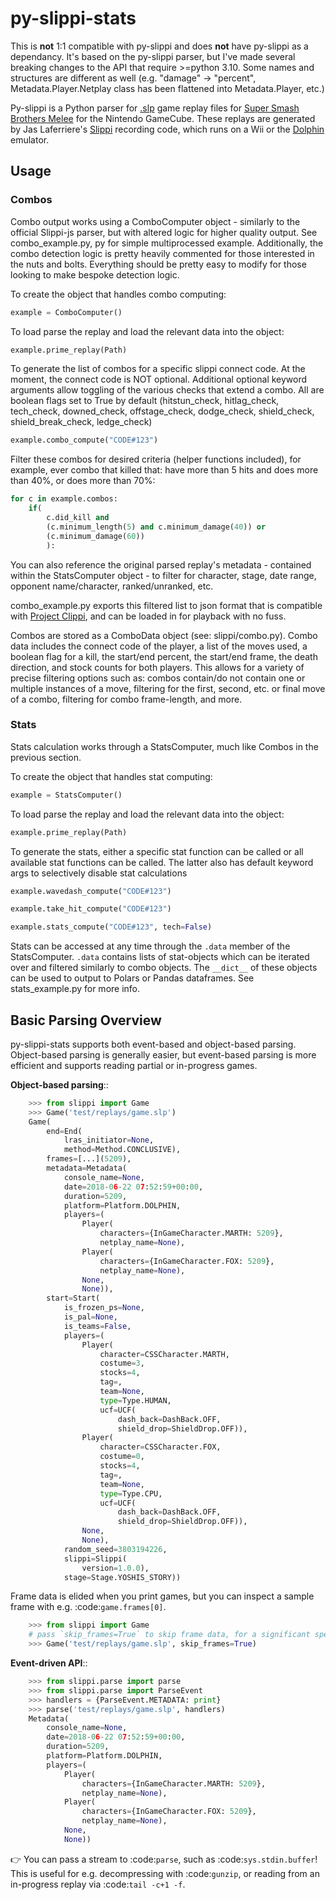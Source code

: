 # py-slippi-stats


This is **not** 1:1 compatible with py-slippi and does **not** have py-slippi as a dependancy. It's based on the py-slippi parser, but I've made several breaking changes to the API that require >=python 3.10. Some names and structures are different as well (e.g. "damage" -> "percent", Metadata.Player.Netplay class has been flattened into Metadata.Player, etc.)

Py-slippi is a Python parser for [.slp](https://github.com/project-slippi/slippi-wiki/blob/master/SPEC.md) game replay files for [Super Smash Brothers Melee](https://en.wikipedia.org/wiki/Super_Smash_Bros._Melee) for the Nintendo GameCube. These replays are generated by Jas Laferriere's [Slippi](https://github.com/JLaferri/project-slippi) recording code, which runs on a Wii or the [Dolphin](https://dolphin-emu.org/) emulator.

## Usage


### Combos

Combo output works using a ComboComputer object - similarly to the official Slippi-js parser, but with altered logic for higher quality output. See combo_example.py, py for simple multiprocessed example. Additionally, the combo detection logic is pretty heavily commented for those interested in the nuts and bolts. Everything should be pretty easy to modify for those looking to make bespoke detection logic.

To create the object that handles combo computing:

```python
example = ComboComputer()
```

To load parse the replay and load the relevant data into the object:

```python
example.prime_replay(Path)
```

To generate the list of combos for a specific slippi connect code. At the moment, the connect code is NOT optional. Additional optional keyword arguments allow toggling of the various checks that extend a combo. All are boolean flags set to True by default (hitstun_check, hitlag_check, tech_check, downed_check, offstage_check, dodge_check, shield_check, shield_break_check, ledge_check)

```python
example.combo_compute("CODE#123")
```

Filter these combos for desired criteria (helper functions included), for example, ever combo that killed that: have more than 5 hits and does more than 40%, or does more than 70%:

```python
for c in example.combos:
    if(
        c.did_kill and
        (c.minimum_length(5) and c.minimum_damage(40)) or
        (c.minimum_damage(60))
        ):
```

You can also reference the original parsed replay's metadata - contained within the StatsComputer object - to filter for character, stage, date range, opponent name/character, ranked/unranked, etc.

combo_example.py exports this filtered list to json format that is compatible with [Project Clippi](https://github.com/vinceau/project-clippi), and can be loaded in for playback with no fuss.

Combos are stored as a ComboData object (see: slippi/combo.py). Combo data includes the connect code of the player, a list of the moves used, a boolean flag for a kill, the start/end percent, the start/end frame, the death direction, and stock counts for both players. This allows for a variety of precise filtering options such as: combos contain/do not contain one or multiple instances of a move, filtering for the first, second, etc. or final move of a combo, filtering for combo frame-length, and more. 

### Stats


Stats calculation works through a StatsComputer, much like Combos in the previous section.

To create the object that handles stat computing:

```python
example = StatsComputer()
```

To load parse the replay and load the relevant data into the object:

```python
example.prime_replay(Path)
```

To generate the stats, either a specific stat function can be called or all available stat functions can be called. The latter also has default keyword args to selectively disable stat calculations

```python
example.wavedash_compute("CODE#123")

example.take_hit_compute("CODE#123")

example.stats_compute("CODE#123", tech=False)
```

Stats can be accessed at any time through the `.data` member of the StatsComputer. `.data` contains lists of stat-objects which can be iterated over and filtered similarly to combo objects. The `__dict__` of these objects can be used to output to Polars or Pandas dataframes. See stats_example.py for more info.



## Basic Parsing Overview


py-slippi-stats supports both event-based and object-based parsing. Object-based parsing is generally easier, but event-based parsing is more efficient and supports reading partial or in-progress games.

**Object-based parsing**::

```python
    >>> from slippi import Game
    >>> Game('test/replays/game.slp')
    Game(
        end=End(
            lras_initiator=None,
            method=Method.CONCLUSIVE),
        frames=[...](5209),
        metadata=Metadata(
            console_name=None,
            date=2018-06-22 07:52:59+00:00,
            duration=5209,
            platform=Platform.DOLPHIN,
            players=(
                Player(
                    characters={InGameCharacter.MARTH: 5209},
                    netplay_name=None),
                Player(
                    characters={InGameCharacter.FOX: 5209},
                    netplay_name=None),
                None,
                None)),
        start=Start(
            is_frozen_ps=None,
            is_pal=None,
            is_teams=False,
            players=(
                Player(
                    character=CSSCharacter.MARTH,
                    costume=3,
                    stocks=4,
                    tag=,
                    team=None,
                    type=Type.HUMAN,
                    ucf=UCF(
                        dash_back=DashBack.OFF,
                        shield_drop=ShieldDrop.OFF)),
                Player(
                    character=CSSCharacter.FOX,
                    costume=0,
                    stocks=4,
                    tag=,
                    team=None,
                    type=Type.CPU,
                    ucf=UCF(
                        dash_back=DashBack.OFF,
                        shield_drop=ShieldDrop.OFF)),
                None,
                None),
            random_seed=3803194226,
            slippi=Slippi(
                version=1.0.0),
            stage=Stage.YOSHIS_STORY))
```
Frame data is elided when you print games, but you can inspect a sample frame with e.g. :code:`game.frames[0]`.
```python
    >>> from slippi import Game
    # pass `skip_frames=True` to skip frame data, for a significant speedup
    >>> Game('test/replays/game.slp', skip_frames=True)
```

**Event-driven API**::
```python
    >>> from slippi.parse import parse
    >>> from slippi.parse import ParseEvent
    >>> handlers = {ParseEvent.METADATA: print}
    >>> parse('test/replays/game.slp', handlers)
    Metadata(
        console_name=None,
        date=2018-06-22 07:52:59+00:00,
        duration=5209,
        platform=Platform.DOLPHIN,
        players=(
            Player(
                characters={InGameCharacter.MARTH: 5209},
                netplay_name=None),
            Player(
                characters={InGameCharacter.FOX: 5209},
                netplay_name=None),
            None,
            None))
```
👉 You can pass a stream to :code:`parse`, such as :code:`sys.stdin.buffer`! This is useful for e.g. decompressing with :code:`gunzip`, or reading from an in-progress replay via :code:`tail -c+1 -f`.

